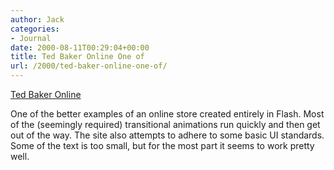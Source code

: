 ```yaml
---
author: Jack
categories:
- Journal
date: 2000-08-11T00:29:04+00:00
title: Ted Baker Online One of
url: /2000/ted-baker-online-one-of/
---
```


[Ted Baker Online][1]

One of the better examples of an online store created entirely in Flash. Most of the (seemingly required) transitional animations run quickly and then get out of the way. The site also attempts to adhere to some basic UI standards. Some of the text is too small, but for the most part it seems to work pretty well.

 [1]: http://www.tedbaker.co.uk/cgi-bin/tedbaker.storefront